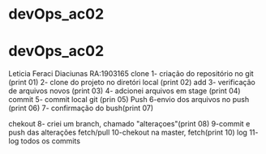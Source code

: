 # devOps_ac02
# devOps_ac02
Leticia Feraci Diaciunas 
RA:1903165
clone
1- criação do repositório no git (print 01)
2- clone do projeto no diretóri local (print 02)
add
3- verificação de arquivos novos (print 03)
4- adcionei arquivos em stage (print 04)
commit
5- commit local git (prin 05)
Push
6-envio dos arquivos no push (print 06)
7- confirmação do bush(print 07)

chekout
8- criei um branch, chamado "alteraçoes"(print 08)
9-commit e push das alterações
fetch/pull
10-chekout na master, fetch(print 10)
log
11- log todos os commits
